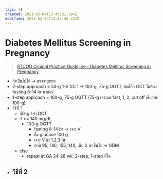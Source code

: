 ```yaml
---
tags: []
created: 2021-02-04T13:43:21.384Z
modified: 2021-02-04T13:43:46.334Z
---
```

# Diabetes Mellitus Screening in Pregnancy

> [RTCOG Clinical Practice Guideline - Diabetes Mellitus Screening in Pregnancy](http://www.rtcog.or.th/home/wp-content/uploads/2017/05/OB-010_Diabetes-meltitus-screeing-in-pregnancy.pdf)

- ถ้าเป็นไปได้ -> ตรวจทุกราย
- 2-step approach = 50-g 1-h GCT -> 100-g, 75-g OGTT; ข้อดีคือ GCT ไม่ต้อง fasting 8-14 hr มาก่อน
- 1-step approach = 100-g, 75-g OGTT (75-g เจาะแค่ fast, 1, 2; cut off เดียวกับ 100-g)
- วิธีที่ 1
  - 50-g 1-h GCT
  - if >= 140 mg/dL
  	- 100-g OGTT
    	- fasting 8-14 hr -> เจาะ V
    	- ดื่ม glucose 100 g
    	- เจาะ V at 1,2,3 hr
    	- ปกติ 95, 180, 155, 140, เกิน 2 ค่า ขึ้นไป -> GDM
  - else
  	- repeat at GA 24-28 wk; 2-step, 1-step ก็ได้
- วิธีที่ 2
	- 
